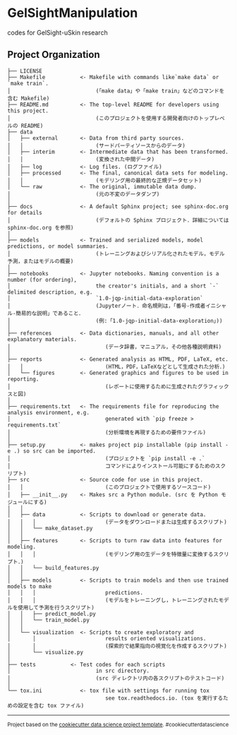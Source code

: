 GelSightManipulation
====================

codes for GelSight-uSkin research

Project Organization
--------------------

    ├── LICENSE
    ├── Makefile           <- Makefile with commands like`make data` or `make train`. 
    │                           (「make data」や「make train」などのコマンドを含む Makefile)
    ├── README.md          <- The top-level README for developers using this project. 
    │                           (このプロジェクトを使用する開発者向けのトップレベルの README)
    ├── data
    │   ├── external       <- Data from third party sources. 
    │   │                       (サードパーティソースからのデータ)
    │   ├── interim        <- Intermediate data that has been transformed. 
    │   │                       (変換された中間データ)
    │   ├── log            <- Log files. (ログファイル)
    │   ├── processed      <- The final, canonical data sets for modeling. 
    │   │                       (モデリング用の最終的な正規データセット)
    │   └── raw            <- The original, immutable data dump. 
    │                           (元の不変のデータダンプ)
    │
    ├── docs               <- A default Sphinx project; see sphinx-doc.org for details 
    │                           (デフォルトの Sphinx プロジェクト．詳細については sphinx-doc.org を参照)
    │
    ├── models             <- Trained and serialized models, model predictions, or model summaries. 
    │                           (トレーニングおよびシリアル化されたモデル，モデル予測，またはモデルの概要)
    │
    ├── notebooks          <- Jupyter notebooks. Naming convention is a number (for ordering),
    │                           the creator's initials, and a short `-` delimited description, e.g.
    │                           `1.0-jqp-initial-data-exploration`
    │                           (Jupyterノート．命名規則は，「番号-作成者イニシャル-簡易的な説明」であること．
    │                           (例:「1.0-jqp-initial-data-exploration」))
    │
    ├── references         <- Data dictionaries, manuals, and all other explanatory materials. 
    │                              (データ辞書，マニュアル，その他各種説明資料)
    │
    ├── reports            <- Generated analysis as HTML, PDF, LaTeX, etc. 
    │   │                          (HTML，PDF，LaTeXなどとして生成された分析．)
    │   └── figures        <- Generated graphics and figures to be used in reporting. 
    │                              (レポートに使用するために生成されたグラフィックスと図)
    │
    ├── requirements.txt   <- The requirements file for reproducing the analysis environment, e.g.
    │                              generated with `pip freeze > requirements.txt`
    │                              (分析環境を再現するための要件ファイル)
    │
    ├── setup.py           <- makes project pip installable (pip install -e .) so src can be imported. 
    │                              (プロジェクトを `pip install -e .`　
    │                              コマンドによりインストール可能にするためのスクリプト)
    ├── src                <- Source code for use in this project. 
    │   │                          (このプロジェクトで使用するソースコード)
    │   ├── __init__.py    <- Makes src a Python module. (src を Python モジュールにする)
    │   │
    │   ├── data           <- Scripts to download or generate data. 
    │   │   │                      (データをダウンロードまたは生成するスクリプト)
    │   │   └── make_dataset.py
    │   │
    │   ├── features       <- Scripts to turn raw data into features for modeling. 
    │   │   │                      (モデリング用の生データを特徴量に変換するスクリプト．)
    │   │   └── build_features.py
    │   │
    │   ├── models         <- Scripts to train models and then use trained models to make
    │   │   │                      predictions. 
    │   │   │                      (モデルをトレーニングし，トレーニングされたモデルを使用して予測を行うスクリプト)
    │   │   ├── predict_model.py
    │   │   └── train_model.py
    │   │
    │   └── visualization  <- Scripts to create exploratory and 
    │       │                      results oriented visualizations. 
    │       │                      (探索的で結果指向の視覚化を作成するスクリプト)
    │       └── visualize.py
    │
    ├── tests           <- Test codes for each scripts 
    │                           in src directory. 
    │                           (src ディレクトリ内の各スクリプトのテストコード)
    │
    └── tox.ini            <- tox file with settings for running tox
                                   see tox.readthedocs.io. (tox を実行するための設定を含む tox ファイル)
    

---

<p><small>Project based on the <a target="_blank" href="https://drivendata.github.io/cookiecutter-data-science/">cookiecutter data science project template</a>. #cookiecutterdatascience</small></p>
